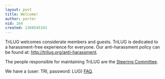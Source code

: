 ```yaml
---
layout: post
title: Welcome!
author: porter
nid: 164
created: 1368545103
---
```

TriLUG welcomes considerate members and guests. TriLUG is dedicated to a harassment-free experience for everyone. Our anti-harassment policy can be found at: <a href="http://trilug.org/anti-harassment" title="full anti-harassment policy">http://trilug.org/anti-harassment</a>.

The people responsible for maintaining TriLUG are the <a href="http://trilug.org/about-steering" title="TriLUG Steering Committee (SC)">Steering Committee</a>.

We have a (user: TRI, password: LUG) <a href="http://trilug.org/wiki/Frequently_Asked_Questions">FAQ</a>.
